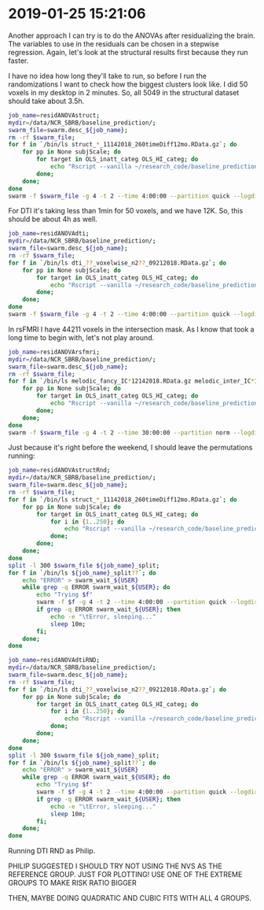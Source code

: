 # 2019-01-25 15:21:06

Another approach I can try is to do the ANOVAs after residualizing the brain.
The variables to use in the residuals can be chosen in a stepwise regression.
Again, let's look at the structural results first because they run faster.

I have no idea how long they'll take to run, so before I run the randomizations
I want to check how the biggest clusters look like. I did 50 voxels in my
desktop in 2 minutes. So, all 5049 in the structural dataset should take about
3.5h.

```bash
job_name=residANOVAstruct;
mydir=/data/NCR_SBRB/baseline_prediction/;
swarm_file=swarm.desc_${job_name};
rm -rf $swarm_file;
for f in `/bin/ls struct_*_11142018_260timeDiff12mo.RData.gz`; do
    for pp in None subjScale; do
        for target in OLS_inatt_categ OLS_HI_categ; do
            echo "Rscript --vanilla ~/research_code/baseline_prediction/descriptives/structural_resids_anova.R ${mydir}/${f} ${mydir}/long_clin_11302018.csv ${target} 42 $pp" >> $swarm_file;
        done;
    done;
done
swarm -f $swarm_file -g 4 -t 2 --time 4:00:00 --partition quick --logdir trash_desc_${job_name} --job-name ${job_name} -m R,afni --gres=lscratch:2
```

For DTI it's taking less than 1min for 50 voxels, and we have 12K. So, this
should be about 4h as well.

```bash
job_name=residANOVAdti;
mydir=/data/NCR_SBRB/baseline_prediction/;
swarm_file=swarm.desc_${job_name};
rm -rf $swarm_file;
for f in `/bin/ls dti_??_voxelwise_n2??_09212018.RData.gz`; do
    for pp in None subjScale; do
        for target in OLS_inatt_categ OLS_HI_categ; do
            echo "Rscript --vanilla ~/research_code/baseline_prediction/descriptives/dti_resids_anova.R ${mydir}/${f} ${mydir}/long_clin_11302018.csv ${target} 42 $pp" >> $swarm_file;
        done;
    done;
done
swarm -f $swarm_file -g 4 -t 2 --time 4:00:00 --partition quick --logdir trash_desc_${job_name} --job-name ${job_name} -m R,afni --gres=lscratch:2
```

In rsFMRI I have 44211 voxels in the intersection mask. As I know that took a
long time to begin with, let's not play around.

```bash
job_name=residANOVArsfmri;
mydir=/data/NCR_SBRB/baseline_prediction/;
swarm_file=swarm.desc_${job_name};
rm -rf $swarm_file;
for f in `/bin/ls melodic_fancy_IC*12142018.RData.gz melodic_inter_IC*12142018.RData.gz`; do
    for pp in None subjScale; do
        for target in OLS_inatt_categ OLS_HI_categ; do
            echo "Rscript --vanilla ~/research_code/baseline_prediction/descriptives/melodic_anova.R ${mydir}/${f} ${mydir}/long_clin_11302018.csv ${target} 42 $pp" >> $swarm_file;
        done;
    done;
done
swarm -f $swarm_file -g 4 -t 2 --time 30:00:00 --partition norm --logdir trash_desc_${job_name} --job-name ${job_name} -m R,afni --gres=lscratch:2
```

Just because it's right before the weekend, I should leave the permutations running:

```bash
job_name=residANOVAstructRnd;
mydir=/data/NCR_SBRB/baseline_prediction/;
swarm_file=swarm.desc_${job_name};
rm -rf $swarm_file;
for f in `/bin/ls struct_*_11142018_260timeDiff12mo.RData.gz`; do
    for pp in None subjScale; do
        for target in OLS_inatt_categ OLS_HI_categ; do
            for i in {1..250}; do
                echo "Rscript --vanilla ~/research_code/baseline_prediction/descriptives/structural_resids_anova.R ${mydir}/${f} ${mydir}/long_clin_11302018.csv ${target} -${RANDOM} $pp" >> $swarm_file;
            done;
        done;
    done;
done
split -l 300 $swarm_file ${job_name}_split;
for f in `/bin/ls ${job_name}_split??`; do
    echo "ERROR" > swarm_wait_${USER}
    while grep -q ERROR swarm_wait_${USER}; do
        echo "Trying $f"
        swarm -f $f -g 4 -t 2 --time 4:00:00 --partition quick --logdir trash_desc_${job_name} --job-name ${job_name} -m R,afni --gres=lscratch:2 2> swarm_wait_${USER};
        if grep -q ERROR swarm_wait_${USER}; then
            echo -e "\tError, sleeping..."
            sleep 10m;
        fi;
    done;
done
```

```bash
job_name=residANOVAdtiRND;
mydir=/data/NCR_SBRB/baseline_prediction/;
swarm_file=swarm.desc_${job_name};
rm -rf $swarm_file;
for f in `/bin/ls dti_??_voxelwise_n2??_09212018.RData.gz`; do
    for pp in None subjScale; do
        for target in OLS_inatt_categ OLS_HI_categ; do
            for i in {1..250}; do
                echo "Rscript --vanilla ~/research_code/baseline_prediction/descriptives/dti_resids_anova.R ${mydir}/${f} ${mydir}/long_clin_11302018.csv ${target} -${RANDOM} $pp" >> $swarm_file;
            done;
        done;
    done;
done
split -l 300 $swarm_file ${job_name}_split;
for f in `/bin/ls ${job_name}_split??`; do
    echo "ERROR" > swarm_wait_${USER}
    while grep -q ERROR swarm_wait_${USER}; do
        echo "Trying $f"
        swarm -f $f -g 4 -t 2 --time 4:00:00 --partition quick --logdir trash_desc_${job_name} --job-name ${job_name} -m R,afni --gres=lscratch:2 2> swarm_wait_${USER};
        if grep -q ERROR swarm_wait_${USER}; then
            echo -e "\tError, sleeping..."
            sleep 10m;
        fi;
    done;
done
```

Running DTI RND as Philip.




PHILIP SUGGESTED I SHOULD TRY NOT USING THE NVS AS THE REFERENCE GROUP. JUST FOR PLOTTING! USE ONE OF THE EXTREME GROUPS TO MAKE RISK RATIO BIGGER

THEN, MAYBE DOING QUADRATIC AND CUBIC FITS WITH ALL 4 GROUPS.
